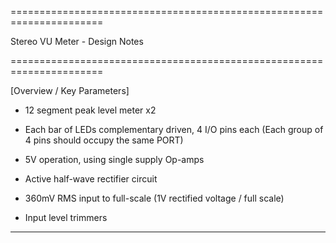 ======================================================================

 Stereo VU Meter - Design Notes

======================================================================

[Overview / Key Parameters]

- 12 segment peak level meter x2

- Each bar of LEDs complementary driven, 4 I/O pins each (Each group of 4 pins should occupy the same PORT)

- 5V operation, using single supply Op-amps

- Active half-wave rectifier circuit

- 360mV RMS input to full-scale (1V rectified voltage / full scale)

- Input level trimmers

--------------------------------------------------------------------------------

